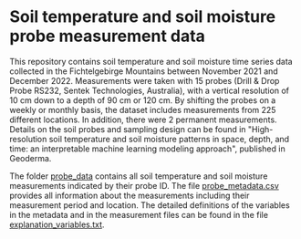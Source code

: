# Soil temperature and soil moisture probe measurement data
This repository contains soil temperature and soil moisture time series data collected in the Fichtelgebirge Mountains between November 2021 and December 2022. Measurements were taken with 15 probes (Drill & Drop Probe RS232, Sentek Technologies, Australia), with a vertical resolution of 10 cm down to a depth of 90 cm or 120 cm. By shifting the probes on a weekly or monthly basis, the dataset includes measurements from 225 different locations. In addition, there were 2 permanent measurements.
Details on the soil probes and sampling design can be found in "High-resolution soil temperature and soil moisture patterns in space, depth, and time: an interpretable machine learning modeling approach", published in Geoderma.

The folder [probe_data](probe_data) contains all soil temperature and soil moisture measurements indicated by their probe ID. The file [probe_metadata.csv](probe_metadata.csv) provides all information about the measurements including their measurement period and location. The detailed definitions of the variables in the metadata and in the measurement files can be found in the file [explanation_variables.txt](explanation_variables.txt).

